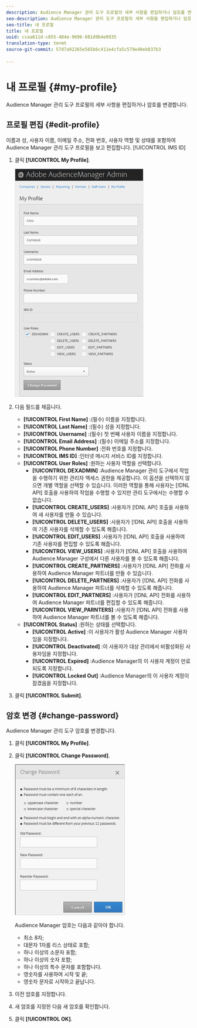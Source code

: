 ```yaml
---
description: Audience Manager 관리 도구 프로필의 세부 사항을 편집하거나 암호를 변경합니다.
seo-description: Audience Manager 관리 도구 프로필의 세부 사항을 편집하거나 암호를 변경합니다.
seo-title: 내 프로필
title: 내 프로필
uuid: ccaa611d-c855-484e-9696-081d9b4e0935
translation-type: tm+mt
source-git-commit: 57d7a92265e565b6c411e4cfa5c579e40eb837b3

---
```



# 내 프로필 {#my-profile}

Audience Manager 관리 도구 프로필의 세부 사항을 편집하거나 암호를 변경합니다.

<!-- c_my_profile.xml -->

## 프로필 편집 {#edit-profile}

이름과 성, 사용자 이름, 이메일 주소, 전화 번호, 사용자 역할 및 상태를 포함하여 Audience Manager 관리 도구 프로필을 보고 편집합니다. [!UICONTROL IMS ID]

<!-- t_edit_profile.xml -->

1. 클릭 **[!UICONTROL My Profile]**.

   ![단계 결과](assets/profile.png)

2. 다음 필드를 채웁니다.
   * **[!UICONTROL First Name]** :(필수) 이름을 지정합니다.
   * **[!UICONTROL Last Name]** :(필수) 성을 지정합니다.
   * **[!UICONTROL Username]** :(필수) 첫 번째 사용자 이름을 지정합니다.
   * **[!UICONTROL Email Address]** :(필수) 이메일 주소를 지정합니다.
   * **[!UICONTROL Phone Number]** :전화 번호를 지정합니다.
   * **[!UICONTROL IMS ID]** :인터넷 메시지 서비스 ID를 지정합니다.
   * **[!UICONTROL User Roles]** :원하는 사용자 역할을 선택합니다.
      * **[!UICONTROL DEXADMIN]** :Audience Manager 관리 도구에서 작업을 수행하기 위한 관리자 액세스 권한을 제공합니다. 이 옵션을 선택하지 않으면 개별 역할을 선택할 수 있습니다. 이러한 역할을 통해 사용자는 [!DNL API] 호출을 사용하여 작업을 수행할 수 있지만 관리 도구에서는 수행할 수 없습니다.
      * **[!UICONTROL CREATE_USERS]** :사용자가 [!DNL API] 호출을 사용하여 새 사용자를 만들 수 있습니다.
      * **[!UICONTROL DELETE_USERS]** :사용자가 [!DNL API] 호출을 사용하여 기존 사용자를 삭제할 수 있도록 해줍니다.
      * **[!UICONTROL EDIT_USERS]** :사용자가 [!DNL API] 호출을 사용하여 기존 사용자를 편집할 수 있도록 해줍니다.
      * **[!UICONTROL VIEW_USERS]** :사용자가 [!DNL API] 호출을 사용하여 Audience Manager 구성에서 다른 사용자를 볼 수 있도록 해줍니다.
      * **[!UICONTROL CREATE_PARTNERS]** :사용자가 [!DNL API] 전화를 사용하여 Audience Manager 파트너를 만들 수 있습니다.
      * **[!UICONTROL DELETE_PARTNERS]** :사용자가 [!DNL API] 전화를 사용하여 Audience Manager 파트너를 삭제할 수 있도록 해줍니다.
      * **[!UICONTROL EDIT_PARTNERS]** :사용자가 [!DNL API] 전화를 사용하여 Audience Manager 파트너를 편집할 수 있도록 해줍니다.
      * **[!UICONTROL VIEW_PARNTERS]** :사용자가 [!DNL API] 전화를 사용하여 Audience Manager 파트너를 볼 수 있도록 해줍니다.
   * **[!UICONTROL Status]** :원하는 상태를 선택합니다.
      * **[!UICONTROL Active]** :이 사용자가 활성 Audience Manager 사용자임을 지정합니다.
      * **[!UICONTROL Deactivated]** :이 사용자가 대상 관리에서 비활성화된 사용자임을 지정합니다.
      * **[!UICONTROL Expired]** :Audience Manager의 이 사용자 계정이 만료되도록 지정합니다.
      * **[!UICONTROL Locked Out]** :Audience Manager의 이 사용자 계정이 잠겼음을 지정합니다.
3. 클릭 **[!UICONTROL Submit]**.

## 암호 변경 {#change-password}

Audience Manager 관리 도구 암호를 변경합니다.

<!-- t_change_password.xml -->

1. 클릭 **[!UICONTROL My Profile]**.
1. 클릭 **[!UICONTROL Change Password]**.

   ![](assets/change_password.png)

   Audience Manager 암호는 다음과 같아야 합니다.

   * 최소 8자;
   * 대문자 1자를 리스 상태로 포함;
   * 하나 이상의 소문자 포함;
   * 하나 이상의 숫자 포함;
   * 하나 이상의 특수 문자를 포함합니다.
   * 영숫자를 사용하여 시작 및 끝;
   * 영숫자 문자로 시작하고 끝납니다.

1. 이전 암호를 지정합니다.
1. 새 암호를 지정한 다음 새 암호를 확인합니다.
1. 클릭 **[!UICONTROL OK]**.